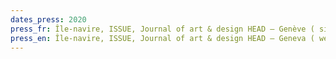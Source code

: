 ```yaml
---
dates_press: 2020
press_fr: Île-navire, ISSUE, Journal of art & design HEAD – Genève ( site internet )
press_en: Île-navire, ISSUE, Journal of art & design HEAD – Geneva ( website )
---
```

